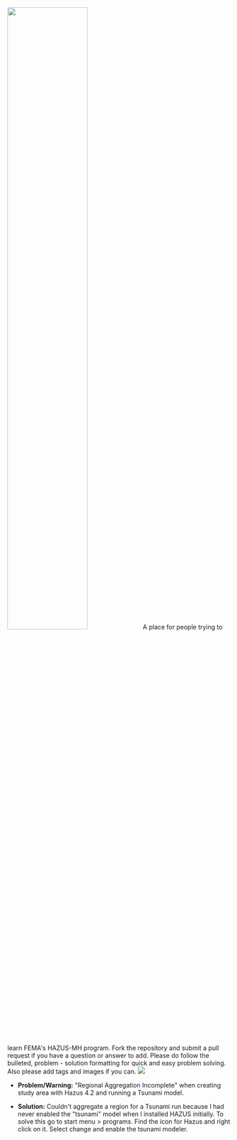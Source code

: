    <img src="https://drive.google.com/uc?export=view&id=1hsN_W2--RS2fuQWuV2Ll1AjtF5XPly_5" height="60%" width="">  
A place for people trying to learn FEMA's HAZUS-MH program. Fork the repository and submit a pull request if you have a question or answer to add. Please do follow the bulleted, problem - solution formatting for quick and easy problem solving. Also please add tags and images if you can.         

<img src="https://drive.google.com/uc?export=view&id=18TWsVwmr1fYk6kUmgQ0871tP_CIbu5vU">  

   * <B>Problem/Warning:</B> "Regional Aggregation Incomplete" when creating study area with Hazus 4.2 and running a Tsunami model.

   * <B>Solution:</B> Couldn't aggregate a region for a Tsunami run because I had never enabled the "tsunami" model when I installed HAZUS initially. To solve this go to start menu > programs. Find the icon for Hazus and right click on it. Select change and enable the tsunami modeler. 

